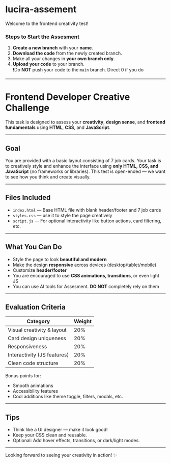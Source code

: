 # lucira-assement

Welcome to the frontend creativity test!

### Steps to Start the Assesment

1. **Create a new branch** with your **name**.
2. **Download the code** from the newly created branch.
3. Make all your changes in **your own branch only**.
4. **Upload your code** to your branch.  
   ❗️Do **NOT** push your code to the `main` branch. Direct 0 if you do

---

# Frontend Developer Creative Challenge

This task is designed to assess your **creativity**, **design sense**, and **frontend fundamentals** using **HTML**, **CSS**, and **JavaScript**.

---

## Goal

You are provided with a basic layout consisting of 7 job cards. Your task is to creatively style and enhance the interface using **only HTML, CSS, and JavaScript** (no frameworks or libraries). This test is open-ended — we want to see how you think and create visually.

---

## Files Included

- `index.html` — Base HTML file with blank header/footer and 7 job cards
- `styles.css` — use it to style the page creatively
- `script.js` — For optional interactivity like button actions, card filtering, etc.

---

## What You Can Do

- Style the page to look **beautiful and modern**
- Make the design **responsive** across devices (desktop/tablet/mobile)
- Customize **header/footer** 
- You are encouraged to use **CSS animations, transitions**, or even light JS
- You can use AI tools for Assesment. **DO NOT** completely rely on them

---

## Evaluation Criteria

| Category                     | Weight |
|-----------------------------|--------|
| Visual creativity & layout  | 20%    |
| Card design uniqueness      | 20%    |
| Responsiveness              | 20%    |
| Interactivity (JS features) | 20%    |
| Clean code structure        | 20%    |

Bonus points for:
- Smooth animations
- Accessibility features
- Cool additions like theme toggle, filters, modals, etc.

---

## Tips

- Think like a UI designer — make it look good!
- Keep your CSS clean and reusable.
- Optional: Add hover effects, transitions, or dark/light modes.

---

Looking forward to seeing your creativity in action! ✨
